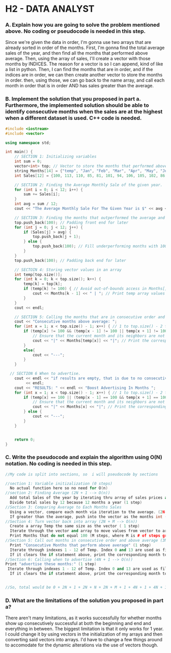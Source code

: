 # H2 - DATA ANALYST
### A. Explain how you are going to solve the problem mentioned above. No coding or pseudocode is needed in this step.
Since we're given the data in order, I'm gonna use two arrays that are already sorted in order of the months. 
First, I'm gonna find the total average sales of the year, and then find all the months that performed above average. 
Then, using the array of sales, I'll create a vector with those months by INDICES. The reason for a vector is so I can append, kind of like a list in python. 
Then, I can find the months that are in order, and if the indices are in order, we can then create another vector to store the months in order.
then, using those, we can go back to the name array, and call each month in order that is in order AND has sales greater than the average.

### B. Implement the solution that you proposed in part a. Furthermore, the implemented solution should be able to identify consecutive months when the sales are at the highest when a different dataset is used. C++ code is needed.

```cpp
#include <iostream>
#include <vector>

using namespace std;

int main() {
    // SECTION 1: Initializing variables
    int sum = 0;
    vector<int> top; // Vector to store the months that performed above average.
    string Months[14] = {"temp", "Jan", "Feb", "Mar", "Apr", "May", "Jun", "Jul", "Aug", "Sep", "Oct", "Nov", "Dec", "temp"};
    int Sales[12] = {100, 113, 110, 85, 81, 101, 94, 106, 105, 102, 86, 63};

    // SECTION 2: Finding the Average Monthly Sale of the given year.
    for (int i = 0; i < 12; i++) {
        sum += Sales[i];
    }
    int avg = sum / 12;
    cout << "The Average Monthly Sale For The Given Year is $" << avg << "M. The months that performed above the average are: " << endl;

    // SECTION 3: Finding the months that outperformed the average and storing in the vector
    top.push_back(100); // Padding front end for later
    for (int j = 0; j < 12; j++) {
        if (Sales[j] > avg) {
            top.push_back(j + 1);
        } else {
            top.push_back(100); // Fill underperforming months with 100
        }
    }
    top.push_back(100); // Padding back end for later

    // SECTOIN 4: Storing vector values in an array
    int temp[top.size()];
    for (int k = 0; k < top.size(); k++) {
        temp[k] = top[k];
        if (temp[k] != 100) { // Avoid out-of-bounds access in Months[]
            cout << Months[k - 1] << " | "; // Print temp array values
        }
    }
    cout << endl;

    // SECTION 5: Calling the months that are in consecutive order and above average
    cout << "Consecutive months above average: ";
    for (int x = 1; x < top.size() - 1; x++) { // 1 to top.size() - 2 to avoid padding
        if (temp[x] != 100 && (temp[x - 1] != 100 || temp[x + 1] != 100)) {
            // Ensure that the current month and its neighbors are not 100
            cout << "|" << Months[temp[x]] << "|"; // Print the corresponding month name
        }
        else{
            cout << "---";
        }
    }

  // SECTION 6 When to advertise.
    cout << endl << "if results are empty, that is due to no consecutive months all being above average in sales."
         << endl;
    cout << "RESULTS: " << endl << "Boost Advertising In Months ";
    for (int x = 1; x < top.size() - 1; x++) { // 1 to top.size() - 2 to avoid padding
        if (temp[x] == 100 || (temp[x - 1] == 100 && temp[x + 1] == 100)) {
            // Ensure that the current month and its neighbors are not 100
            cout << "|" << Months[x] << "|"; // Print the corresponding month name
        } else {
            cout << "---";
        }
    }


    return 0;
}
```
### C. Write the pseudocode and explain the algorithm using O(N) notation. No coding is needed in this step.
```cpp
//My code is split into sections, so  i will pseudocode by sections

//section 1: Variable initizalization (0 steps)
  No actual function here so no need for O(n)
//section 2: Finding Average (2N + 1 --> O(n))
  Add total Sales of the year by iterating thru array of sales prices and adding (2N steps, 1 for iterating, 1 for adding)
  Divide total sales by 12 because 12 months a year (1 step)
//Section 3: Comparing Average to Each Months Sales
  Using a vector, compare each month via iteration to the average. (2N--> O(n))
  If greater than the average, push into the vector as the months int (Jan = 1, Feb = 2, etc), otherwise, Make it = 100 (N steps).
//Section 4: Turn vector back into array (2N + M --> O(n))
  Create a array Temp the same size as the vector ( 1 step)
  Iterate through the vector and array to move values from vector to array (2N Steps)
  Print Months that do not equal 100 (M steps, where M is # of steps greater than the avg)
//Section 5: Call out months in consecutive order and above average (3N + N + 1 = 4N + 1--> O(n))|
  Print "Consecutive Months that perform above average" (1 step)
  Iterate through indexes 1 - 12 of Temp. Index 0 and 13 are used as fillers. Then, check if the selected index isn't 100, or isn't surrounded (index - 1 and index + 1) for 100. (3N)
  If it clears the if statement above, print the corresponding month to the index in Temp, otherwise, print "---" (N steps)
//Section 6: Calling when to advertise (4N + 1 --> O(n))
Print "advertise these months:" (1 step)
 Iterate through indexes 1 - 12 of Temp. Index 0 and 13 are used as fillers. Then, check if the selected index is 100, or surrounded (index - 1 and index + 1) for 100. (3N)
  If it clears the if statement above, print the corresponding month to the index in Temp, otherwise, print "---" (N steps)


//So, total would be 0 + 2N + 1 + 2N + N + 2N + M + 1 + 4N + 1 + 4N + 1 = 15N + M + 4 = O(n) time.
```

### D. What are the limitations of the solution you proposed in part a?
There aren't many limitations, as it works successfully for whether months show up consecutively successful at both the beginning and end and everything in between. The biggest limitation is that it only works for 1 year. 
I could change it by using vectors in the initialization of my arrays and then converting said vectors into arrays. I'd have to change a few things around to accomodate for the dynamic alterations via the use of vectors though.


